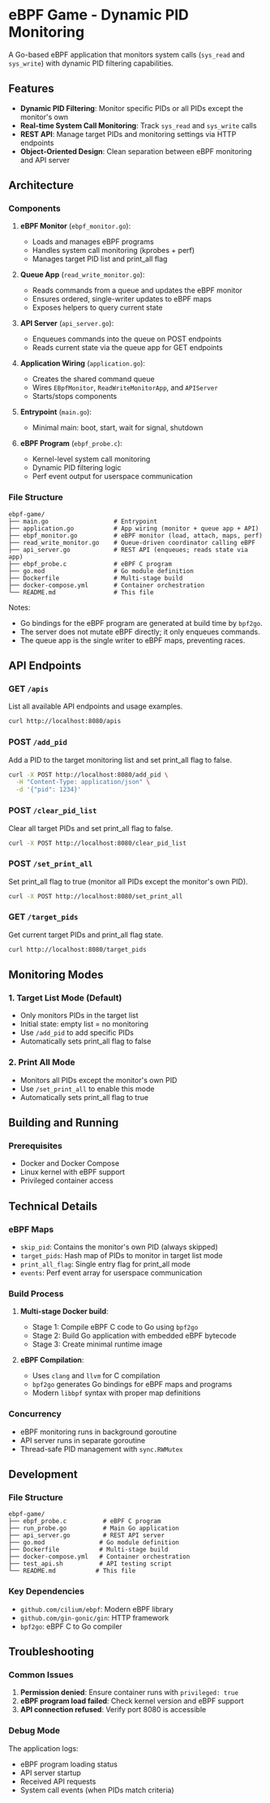 # eBPF Game - Dynamic PID Monitoring

A Go-based eBPF application that monitors system calls (`sys_read` and `sys_write`) with dynamic PID filtering capabilities.

## Features

- **Dynamic PID Filtering**: Monitor specific PIDs or all PIDs except the monitor's own
- **Real-time System Call Monitoring**: Track `sys_read` and `sys_write` calls
- **REST API**: Manage target PIDs and monitoring settings via HTTP endpoints
- **Object-Oriented Design**: Clean separation between eBPF monitoring and API server

## Architecture

### Components

1. **eBPF Monitor** (`ebpf_monitor.go`):
   - Loads and manages eBPF programs
   - Handles system call monitoring (kprobes + perf)
   - Manages target PID list and print_all flag

2. **Queue App** (`read_write_monitor.go`):
   - Reads commands from a queue and updates the eBPF monitor
   - Ensures ordered, single-writer updates to eBPF maps
   - Exposes helpers to query current state

3. **API Server** (`api_server.go`):
   - Enqueues commands into the queue on POST endpoints
   - Reads current state via the queue app for GET endpoints

4. **Application Wiring** (`application.go`):
   - Creates the shared command queue
   - Wires `EBpfMonitor`, `ReadWriteMonitorApp`, and `APIServer`
   - Starts/stops components

5. **Entrypoint** (`main.go`):
   - Minimal main: boot, start, wait for signal, shutdown

6. **eBPF Program** (`ebpf_probe.c`):
   - Kernel-level system call monitoring
   - Dynamic PID filtering logic
   - Perf event output for userspace communication

### File Structure
```
ebpf-game/
├── main.go                  # Entrypoint
├── application.go           # App wiring (monitor + queue app + API)
├── ebpf_monitor.go          # eBPF monitor (load, attach, maps, perf)
├── read_write_monitor.go    # Queue-driven coordinator calling eBPF
├── api_server.go            # REST API (enqueues; reads state via app)
├── ebpf_probe.c             # eBPF C program
├── go.mod                   # Go module definition
├── Dockerfile               # Multi-stage build
├── docker-compose.yml       # Container orchestration
└── README.md                # This file
```

Notes:
- Go bindings for the eBPF program are generated at build time by `bpf2go`.
- The server does not mutate eBPF directly; it only enqueues commands.
- The queue app is the single writer to eBPF maps, preventing races.

## API Endpoints

### GET `/apis`
List all available API endpoints and usage examples.
```bash
curl http://localhost:8080/apis
```

### POST `/add_pid`
Add a PID to the target monitoring list and set print_all flag to false.
```bash
curl -X POST http://localhost:8080/add_pid \
  -H "Content-Type: application/json" \
  -d '{"pid": 1234}'
```

### POST `/clear_pid_list`
Clear all target PIDs and set print_all flag to false.
```bash
curl -X POST http://localhost:8080/clear_pid_list
```

### POST `/set_print_all`
Set print_all flag to true (monitor all PIDs except the monitor's own PID).
```bash
curl -X POST http://localhost:8080/set_print_all
```

### GET `/target_pids`
Get current target PIDs and print_all flag state.
```bash
curl http://localhost:8080/target_pids
```

## Monitoring Modes

### 1. Target List Mode (Default)
- Only monitors PIDs in the target list
- Initial state: empty list = no monitoring
- Use `/add_pid` to add specific PIDs
- Automatically sets print_all flag to false

### 2. Print All Mode
- Monitors all PIDs except the monitor's own PID
- Use `/set_print_all` to enable this mode
- Automatically sets print_all flag to true

## Building and Running

### Prerequisites
- Docker and Docker Compose
- Linux kernel with eBPF support
- Privileged container access

## Technical Details

### eBPF Maps
- `skip_pid`: Contains the monitor's own PID (always skipped)
- `target_pids`: Hash map of PIDs to monitor in target list mode
- `print_all_flag`: Single entry flag for print_all mode
- `events`: Perf event array for userspace communication

### Build Process
1. **Multi-stage Docker build**:
   - Stage 1: Compile eBPF C code to Go using `bpf2go`
   - Stage 2: Build Go application with embedded eBPF bytecode
   - Stage 3: Create minimal runtime image

2. **eBPF Compilation**:
   - Uses `clang` and `llvm` for C compilation
   - `bpf2go` generates Go bindings for eBPF maps and programs
   - Modern `libbpf` syntax with proper map definitions

### Concurrency
- eBPF monitoring runs in background goroutine
- API server runs in separate goroutine
- Thread-safe PID management with `sync.RWMutex`

## Development

### File Structure
```
ebpf-game/
├── ebpf_probe.c          # eBPF C program
├── run_probe.go          # Main Go application
├── api_server.go         # REST API server
├── go.mod               # Go module definition
├── Dockerfile           # Multi-stage build
├── docker-compose.yml   # Container orchestration
├── test_api.sh          # API testing script
└── README.md           # This file
```

### Key Dependencies
- `github.com/cilium/ebpf`: Modern eBPF library
- `github.com/gin-gonic/gin`: HTTP framework
- `bpf2go`: eBPF C to Go compiler

## Troubleshooting

### Common Issues
1. **Permission denied**: Ensure container runs with `privileged: true`
2. **eBPF program load failed**: Check kernel version and eBPF support
3. **API connection refused**: Verify port 8080 is accessible

### Debug Mode
The application logs:
- eBPF program loading status
- API server startup
- Received API requests
- System call events (when PIDs match criteria)
